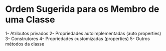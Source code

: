 # Ordem Sugerida para os Membro de uma Classe

1- Atributos privados
2- Propriedades autoimplementadas (auto properties)
3- Construtores
4- Propriedades customizadas (properties)
5- Outros métodos da classe